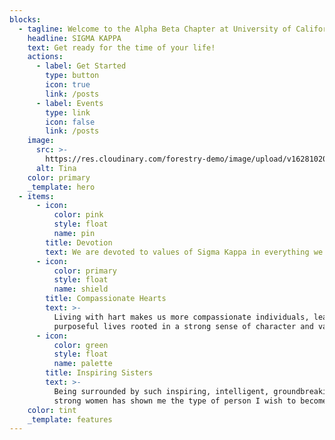 ```yaml
---
blocks:
  - tagline: Welcome to the Alpha Beta Chapter at University of California!
    headline: SIGMA KAPPA
    text: Get ready for the time of your life!
    actions:
      - label: Get Started
        type: button
        icon: true
        link: /posts
      - label: Events
        type: link
        icon: false
        link: /posts
    image:
      src: >-
        https://res.cloudinary.com/forestry-demo/image/upload/v1628102029/tina-cloud-starter/tina-illustration.WebP
      alt: Tina
    color: primary
    _template: hero
  - items:
      - icon:
          color: pink
          style: float
          name: pin
        title: Devotion
        text: We are devoted to values of Sigma Kappa in everything we do!!
      - icon:
          color: primary
          style: float
          name: shield
        title: Compassionate Hearts
        text: >-
          Living with hart makes us more compassionate individuals, leading
          purposeful lives rooted in a strong sense of character and values.
      - icon:
          color: green
          style: float
          name: palette
        title: Inspiring Sisters
        text: >-
          Being surrounded by such inspiring, intelligent, groundbreaking, and
          strong women has shown me the type of person I wish to become someday.
    color: tint
    _template: features
---
```


